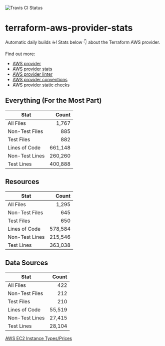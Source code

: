 ![Travis CI Status](https://travis-ci.org/YakDriver/terraform-aws-provider-stats.svg?branch=main)
# terraform-aws-provider-stats

Automatic daily builds :coffee:! Stats below :point_down: about the Terraform AWS provider.

Find out more:
* [AWS provider](https://github.com/terraform-providers/terraform-provider-aws)
* [AWS provider stats](https://github.com/YakDriver/terraform-aws-provider-stats)
* [AWS provider linter](https://github.com/terraform-providers/terraform-provider-aws/tree/master/awsproviderlint)
* [AWS provider conventions](https://github.com/YakDriver/terraform-aws-conventions)
* [AWS provider static checks](https://github.com/YakDriver/terraform-aws-provider-static-checks)



## Everything (For the Most Part)

|  Stat  |  Count  |
| ------------- | -------------: |
|  All Files  |  1,767  |
|  Non-Test Files  |  885  |
|  Test Files  |  882  |
|  Lines of Code  |  661,148  |
|  Non-Test Lines  |  260,260  |
|  Test Lines  |  400,888  |



## Resources

|  Stat  |  Count  |
| ------------- | -------------: |
|  All Files  |  1,295  |
|  Non-Test Files  |  645  |
|  Test Files  |  650  |
|  Lines of Code  |  578,584  |
|  Non-Test Lines  |  215,546  |
|  Test Lines  |  363,038  |



## Data Sources

|  Stat  |  Count  |
| ------------- | -------------: |
|  All Files  |  422  |
|  Non-Test Files  |  212  |
|  Test Files  |  210  |
|  Lines of Code  |  55,519  |
|  Non-Test Lines  |  27,415  |
|  Test Lines  |  28,104  |




[AWS EC2 Instance Types/Prices](https://github.com/YakDriver/aws-ec2-instance-types)
